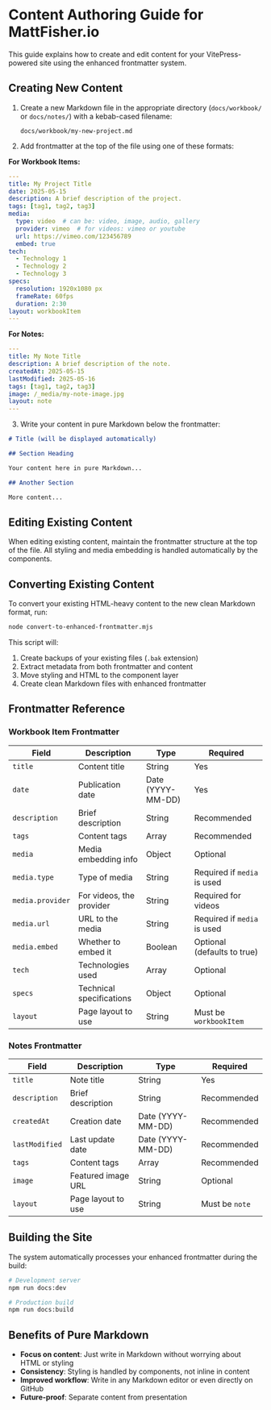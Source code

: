 # Content Authoring Guide for MattFisher.io

This guide explains how to create and edit content for your VitePress-powered site using the enhanced frontmatter system.

## Creating New Content

1. Create a new Markdown file in the appropriate directory (`docs/workbook/` or `docs/notes/`) with a kebab-cased filename:
   ```
   docs/workbook/my-new-project.md
   ```

2. Add frontmatter at the top of the file using one of these formats:

**For Workbook Items:**
```yaml
---
title: My Project Title
date: 2025-05-15
description: A brief description of the project.
tags: [tag1, tag2, tag3]
media:
  type: video  # can be: video, image, audio, gallery
  provider: vimeo  # for videos: vimeo or youtube
  url: https://vimeo.com/123456789
  embed: true
tech:
  - Technology 1
  - Technology 2
  - Technology 3
specs:
  resolution: 1920x1080 px
  frameRate: 60fps
  duration: 2:30
layout: workbookItem
---
```

**For Notes:**
```yaml
---
title: My Note Title
description: A brief description of the note.
createdAt: 2025-05-15  
lastModified: 2025-05-16
tags: [tag1, tag2, tag3]
image: /_media/my-note-image.jpg
layout: note
---
```

3. Write your content in pure Markdown below the frontmatter:

```markdown
# Title (will be displayed automatically)

## Section Heading

Your content here in pure Markdown...

## Another Section

More content...
```

## Editing Existing Content

When editing existing content, maintain the frontmatter structure at the top of the file. All styling and media embedding is handled automatically by the components.

## Converting Existing Content

To convert your existing HTML-heavy content to the new clean Markdown format, run:

```bash
node convert-to-enhanced-frontmatter.mjs
```

This script will:
1. Create backups of your existing files (`.bak` extension)
2. Extract metadata from both frontmatter and content
3. Move styling and HTML to the component layer
4. Create clean Markdown files with enhanced frontmatter

## Frontmatter Reference

### Workbook Item Frontmatter

| Field | Description | Type | Required |
|-------|-------------|------|----------|
| `title` | Content title | String | Yes |
| `date` | Publication date | Date (YYYY-MM-DD) | Yes |
| `description` | Brief description | String | Recommended |
| `tags` | Content tags | Array | Recommended |
| `media` | Media embedding info | Object | Optional |
| `media.type` | Type of media | String | Required if `media` is used |
| `media.provider` | For videos, the provider | String | Required for videos |
| `media.url` | URL to the media | String | Required if `media` is used |
| `media.embed` | Whether to embed it | Boolean | Optional (defaults to true) |
| `tech` | Technologies used | Array | Optional |
| `specs` | Technical specifications | Object | Optional |
| `layout` | Page layout to use | String | Must be `workbookItem` |

### Notes Frontmatter

| Field | Description | Type | Required |
|-------|-------------|------|----------|
| `title` | Note title | String | Yes |
| `description` | Brief description | String | Recommended |
| `createdAt` | Creation date | Date (YYYY-MM-DD) | Recommended |
| `lastModified` | Last update date | Date (YYYY-MM-DD) | Recommended |
| `tags` | Content tags | Array | Recommended |
| `image` | Featured image URL | String | Optional |
| `layout` | Page layout to use | String | Must be `note` |

## Building the Site

The system automatically processes your enhanced frontmatter during the build:

```bash
# Development server
npm run docs:dev

# Production build
npm run docs:build
```

## Benefits of Pure Markdown

- **Focus on content**: Just write in Markdown without worrying about HTML or styling
- **Consistency**: Styling is handled by components, not inline in content
- **Improved workflow**: Write in any Markdown editor or even directly on GitHub
- **Future-proof**: Separate content from presentation